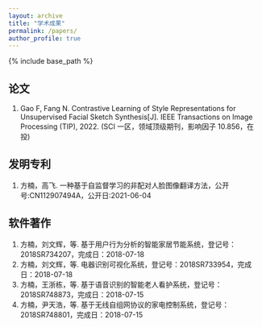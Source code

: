 ```yaml
---
layout: archive
title: "学术成果"
permalink: /papers/
author_profile: true
---
```


{% include base_path %}

## 论文

1. Gao F, Fang N. Contrastive Learning of Style Representations for Unsupervised Facial Sketch Synthesis[J]. IEEE Transactions on Image Processing (TIP), 2022. (SCI 一区，领域顶级期刊，影响因子 10.856，在投)

## 发明专利

1. 方楠，高飞. 一种基于自监督学习的非配对人脸图像翻译方法，公开号:CN112907494A，公开日:2021-06-04

## 软件著作

1. 方楠，刘文辉，等. 基于用户行为分析的智能家居节能系统，登记号：2018SR734207，完成日：2018-07-18
2. 方楠，刘文辉，等. 电器识别可视化系统，登记号：2018SR733954，完成日：2018-07-18
3. 方楠，王浙栋，等. 基于语音识别的智能老人看护系统，登记号：2018SR748873，完成日：2018-07-15
4. 方楠，尹天浩，等. 基于无线自组网协议的家电控制系统，登记号：2018SR748801，完成日：2018-07-15
